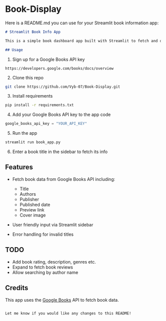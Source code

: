 # Book-Display
Here is a README.md you can use for your Streamlit book information app:

```md
# Streamlit Book Info App 

This is a simple book dashboard app built with Streamlit to fetch and display book data using the Google Books API.

## Usage
```
1. Sign up for a Google Books API key
```
https://developers.google.com/books/docs/overview
```
2. Clone this repo

```bash
git clone https://github.com/Vyb-07/Book-Display.git
```

3. Install requirements

```bash
pip install -r requirements.txt  
```

4. Add your Google Books API key to the app code

```python
google_books_api_key = "YOUR_API_KEY"
```

5. Run the app
```bash
streamlit run book_app.py
```

6. Enter a book title in the sidebar to fetch its info

## Features

- Fetch book data from Google Books API including:

  - Title
  - Authors
  - Publisher
  - Published date
  - Preview link
  - Cover image

- User friendly input via Streamlit sidebar
- Error handling for invalid titles

## TODO

- Add book rating, description, genres etc.
- Expand to fetch book reviews
- Allow searching by author name

## Credits

This app uses the [Google Books](https://developers.google.com/books/) API to fetch book data.
```

Let me know if you would like any changes to this README!
